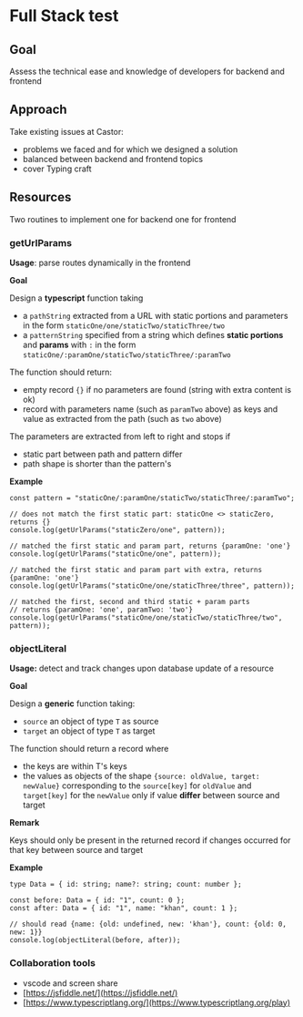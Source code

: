 # Full Stack test

## Goal

Assess the technical ease and knowledge of developers for backend and frontend

## Approach

Take existing issues at Castor:

- problems we faced and for which we designed a solution
- balanced between backend and frontend topics
- cover Typing craft

## Resources

Two routines to implement one for backend one for frontend

### getUrlParams

**Usage**: parse routes dynamically in the frontend

**Goal**

Design a **typescript** function taking

- a `pathString` extracted from a URL with static portions and parameters
  in the form `staticOne/one/staticTwo/staticThree/two`
- a `patternString` specified from a string which defines **static portions** and **params** with `:` in the form `staticOne/:paramOne/staticTwo/staticThree/:paramTwo`

The function should return:

- empty record `{}` if no parameters are found (string with extra content is ok)
- record with parameters name (such as `paramTwo` above) as keys and value as extracted from the path (such as `two` above)

The parameters are extracted from left to right and stops if

- static part between path and pattern differ
- path shape is shorter than the pattern's

**Example**

```tsx
const pattern = "staticOne/:paramOne/staticTwo/staticThree/:paramTwo";

// does not match the first static part: staticOne <> staticZero, returns {}
console.log(getUrlParams("staticZero/one", pattern));

// matched the first static and param part, returns {paramOne: 'one'}
console.log(getUrlParams("staticOne/one", pattern));

// matched the first static and param part with extra, returns {paramOne: 'one'}
console.log(getUrlParams("staticOne/one/staticThree/three", pattern));

// matched the first, second and third static + param parts
// returns {paramOne: 'one', paramTwo: 'two'}
console.log(getUrlParams("staticOne/one/staticTwo/staticThree/two", pattern));
```

### objectLiteral

**Usage:** detect and track changes upon database update of a resource

**Goal**

Design a **generic** function taking:

- `source` an object of type `T` as source
- `target` an object of type `T` as target

The function should return a record where

- the keys are within T's keys
- the values as objects of the shape `{source: oldValue, target: newValue}`
  corresponding to the `source[key]` for `oldValue` and `target[key]` for the `newValue` only if value **differ** between source and target

**Remark**

Keys should only be present in the returned record if changes occurred for that key between source and target

**Example**

```tsx
type Data = { id: string; name?: string; count: number };

const before: Data = { id: "1", count: 0 };
const after: Data = { id: "1", name: "khan", count: 1 };

// should read {name: {old: undefined, new: 'khan'}, count: {old: 0, new: 1}}
console.log(objectLiteral(before, after));
```

### Collaboration tools

- vscode and screen share
- [https://jsfiddle.net/](https://jsfiddle.net/)
- [https://www.typescriptlang.org/](https://www.typescriptlang.org/play)
